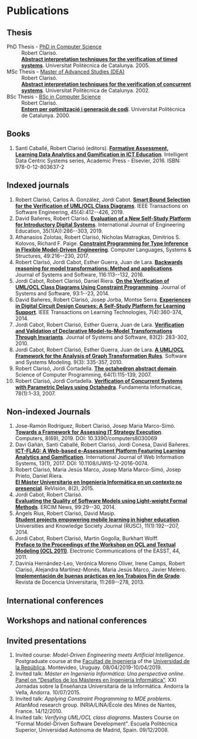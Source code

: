 # Publications

## Thesis

<dl>
  <dt>
    PhD Thesis - <a href="https://computing.phd.upc.edu/en">PhD in Computer Science</a> 
  </dt>
  <dd>
    Robert Clarisó. <br/><strong><a href="https://robertclariso.github.io/docs/thesis/rclariso-phd-thesis.pdf">Abstract interpretation techniques for the verification of timed systems</a></strong>. Universitat Politècnica de Catalunya. 2005.
  </dd>
  <dt>
    MSc Thesis - <a href="https://en.wikipedia.org/wiki/Master_of_Advanced_Studies#Spain">Master of Advanced Studies (DEA)</a>
  </dt>
  <dd>
    Robert Clarisó. <br/><strong><a href="https://robertclariso.github.io/docs/thesis/rclariso-msc-thesis.pdf">Abstract interpretation techniques for the verification of concurrent systems</a></strong>. Universitat Politècnica de Catalunya. 2002.
  </dd>
  <dt>BSc Thesis - <a href="https://www.fib.upc.edu/en/estudiar-enginyeria-informatica/enginyeries-pla-2003/EI.html">BSc in Computer Science</a></dt>
  <dd>
    Robert Clarisó. <br/><strong><a href="https://robertclariso.github.io/docs/thesis/rclariso-bsc-thesis.pdf">Entorn per optimització i generació de codi</a></strong>. 
    Universitat Politècnica de Catalunya. 2000.</dd>
</dl>

## Books

1. Santi Caballé, Robert Clarisó (editors). **[Formative Assessment, Learning Data Analytics and Gamification in ICT Education](https://doi.org/10.1016/C2015-0-00087-9)**. Intelligent Data Centric Systems series, Academic Press - Elsevier, 2016. ISBN: 978-0-12-803637-2

## Indexed journals

1. Robert Clarisó, Carlos A. González, Jordi Cabot. **[Smart Bound Selection for the Verification of UML/OCL Class Diagrams](http://dx.doi.org/10.1109/TSE.2017.2777830)**. IEEE Transactions on Software Engineering, 45(4):412--426, 2019.
2. David Bañeres, Robert Clarisó. **[Evaluation of a New Self-Study Platform for Introductory Digital Systems](https://www.ijee.ie/latestissues/Vol35-1A/25_ijee3717.pdf)**. International Journal of Engineering Education, 35(1(A)):286--303, 2019.
3. Athanasios Zolotas, Robert Clarisó, Nicholas Matragkas, Dimitrios S. Kolovos, Richard F. Paige. **[Constraint Programming for Type Inference in Flexible Model-Driven Engineering](http://dx.doi.org/10.1016/j.cl.2016.12.002)**. Computer Languages, Systems & Structures, 49:216--230,  2017.
4. Robert Clarisó, Jordi Cabot, Esther Guerra, Juan de Lara. **[Backwards reasoning for model transformations: Method and applications](http://dx.doi.org/10.1016/j.jss.2015.08.017)**. Journal of Systems and Software, 116:113--132, 2016.
5.	Jordi Cabot, Robert Clarisó, Daniel Riera. **[On the Verification of UML/OCL Class Diagrams Using Constraint Programming](http://dx.doi.org/10.1016/j.jss.2014.03.023)**. Journal of Systems and Software, 93:1--23, 2014. 
6.	David Bañeres, Robert Clarisó, Josep Jorba, Montse Serra. **[Experiences in Digital Circuit Design Courses: A Self-Study Platform for Learning Support](http://dx.doi.org/10.1109/TLT.2014.2320919)**. IEEE Transactions on Learning Technologies, 7(4):360-374, 2014. 
7. Jordi Cabot, Robert Clarisó, Esther Guerra, Juan de Lara. **[Verification and Validation of Declarative Model-to-Model Transformations Through Invariants](http://dx.doi.org/10.1016/j.jss.2009.08.012)**. Journal of Systems and Software, 83(2): 283-302, 2010. 
8.	Jordi Cabot, Robert Clarisó, Esther Guerra, Juan de Lara. **[A UML/OCL Framework for the Analysis of Graph Transformation Rules](http://dx.doi.org/10.1007/s10270-009-0129-0)**. Software and Systems Modeling. 9(3): 335-357, 2010. 
9.	Robert Clarisó, Jordi Cortadella. **[The octahedron abstract domain](http://dx.doi.org/10.1016/j.scico.2006.03.009)**. Science of Computer Programming, 64(1):115-139, 2007.
10. Robert Clarisó, Jordi Cortadella. **[Verification of Concurrent Systems with Parametric Delays using Octahedra](http://iospress.metapress.com/content/6304h65116152104/)**. Fundamenta Informaticae, 78(1):1-33, 2007. 

## Non-indexed Journals

1. Jose-Ramón Rodríguez, Robert Clarisó, Josep Maria Marco-Simó.  
**[Towards a Framework for Assessing IT Strategy Execution](https://www.mdpi.com/2073-431X/8/3/69/pdf)**. Computers, 8(69), 2019. DOI: 10.3390/computers8030069
2. Davi Gañán, Santi Caballé, Robert Clarisó, Jordi Conesa, David Bañeres.   
**[ICT-FLAG: A Web-based e-Assessment Platform Featuring Learning Analytics and Gamification](http://www.emeraldinsight.com/doi/pdfplus/10.1108/IJWIS-12-2016-0074)**. International Journal of Web Information Systems, 13(1), 2017. DOI: 10.1108/IJWIS-12-2016-0074.
3. Robert Clarisó, Maria Jesús Marco, Josep Maria Marco-Simó, Josep Prieto, Daniel Riera.  
**[El Máster Universitario en Ingeniería Informática en un contexto no presencial](http://www.aenui.net/ojs/index.php?journal=revision&page=article&op=view&path%5B%5D=189)**. ReVisión, 8(2), 2015.
4. Jordi Cabot, Robert Clarisó.  
**[Evaluating the Quality of Software Models using Light-weight Formal Methods](http://ercim-news.ercim.eu/en99/special/evaluating-the-quality-of-software-models-using-light-weight-formal-methods)**. ERCIM News, 99:29--30, 2014.
5. Àngels Rius, Robert Clarisó, David Masip.  
**[Student projects empowering mobile learning in higher education](http://dx.doi.org/10.7238/rusc.v11i1.1901)**. Universities and Knowledge Society Journal (RUSC), 11(1):192--207, 2014.
6. Jordi Cabot, Robert Clarisó, Martin Gogolla, Burkhart Wolff.  
**[Preface to the Proceedings of the Workshop on OCL and Textual Modeling (OCL 2011)](http://journal.ub.tu-berlin.de/eceasst/article/viewFile/666/676)**. Electronic Communications of the EASST, 44, 2011.
7. Davinia Hernández-Leo, Verónica Moreno Oliver, Irene Camps, Robert Clarisó, Alejandra Martínez-Monés, Maria Jesús Marco, Javier Melero.  
**[Implementación de buenas prácticas en los Trabajos Fin de Grado](https://polipapers.upv.es/index.php/REDU/article/view/5556/5547)**. Revista de Docencia Universitaria, 11:269--278, 2013.

## International conferences

## Workshops and national conferences

## Invited presentations

1. Invited course: *Model-Driven Engineering meets Artificial Intelligence*. Postgraduate course at the [Facultad de Ingeniería](https://www.fing.edu.uy/) of the [Universidad de la República](http://www.universidad.edu.uy/). Montevideo, Uruguay. 08/04/2019-10/04/2019.
2. Invited talk: *Máster en Ingeniería Informática: Una perspectiva online*. [Panel on "Desafíos de los Másteres en Ingeniería Informática"](http://jenui2015.uols.org/mesa_redonda). XXI Jornadas sobre la Enseñanza Universitaria de la Informática. Andorra la Vella, Andorra. 10/07/2015.
3.	Invited talk: *Applying Constraint Programming to MDE problems*. AtlanMod research group. INRIA/LINA/École des Mines de Nantes, France. 14/12/2010.
4.	Invited talk: *Verifying UML/OCL class diagrams*. Masters Course on "Formal Model-Driven Software Development". Escuela Politècnica Superior, Universidad Autónoma de Madrid, Spain. 09/12/2008.


